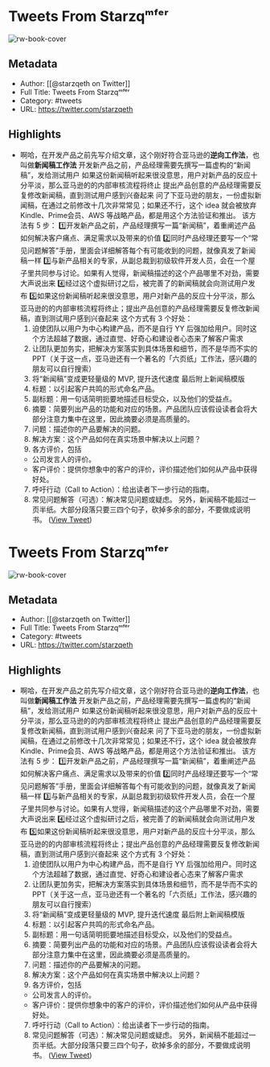 # Tweets From Starzqᵐᶠᵉʳ

![rw-book-cover](https://pbs.twimg.com/profile_images/1573915848384778241/pONOmFm3.jpg)

## Metadata
- Author: [[@starzqeth on Twitter]]
- Full Title: Tweets From Starzqᵐᶠᵉʳ
- Category: #tweets
- URL: https://twitter.com/starzqeth

## Highlights
- 啊哈，在开发产品之前先写介绍文章，这个刚好符合亚马逊的**逆向工作法**，也叫做**新闻稿工作法**
  开发新产品之前，产品经理需要先撰写一篇虚构的“新闻稿”，发给测试用户
  如果这份新闻稿听起来很没意思，用户对新产品的反应十分平淡，那么亚马逊的的内部审核流程将终止
  提出产品创意的产品经理需要反复修改新闻稿，直到测试用户感到兴奋起来
  问了下亚马逊的朋友，一份虚拟新闻稿，在通过之前修改十几次非常常见；如果还不行，这个 idea 就会被放弃
  Kindle、Prime会员、AWS 等战略产品，都是用这个方法验证和推出。
  该方法有 5 步：
  1️⃣开发新产品之前，产品经理撰写一篇“新闻稿”，着重阐述产品如何解决客户痛点、满足需求以及带来的价值
  2️⃣同时产品经理还要写一个“常见问题解答”手册，里面会详细解答每个有可能收到的问题，就像真发了新闻稿一样
  3️⃣与新产品相关的专家，从副总裁到初级软件开发人员，会在一个屋子里共同参与讨论。如果有人觉得，新闻稿描述的这个产品哪里不对劲，需要大声说出来
  4️⃣经过这个虚拟研讨之后，被完善了的新闻稿就会向测试用户发布
  5️⃣如果这份新闻稿听起来很没意思，用户对新产品的反应十分平淡，那么亚马逊的的内部审核流程将终止；提出产品创意的产品经理需要反复修改新闻稿，直到测试用户感到兴奋起来
  这个方式有 3 个好处：
  1. 迫使团队以用户为中心构建产品，而不是自行 YY 后强加给用户。同时这个方法超越了数据，通过直觉、好奇心和建设者心态来了解客户需求
  2. 让团队更加务实，把解决方案落实到具体场景和细节，而不是华而不实的 PPT（关于这一点，亚马逊还有一个著名的「六页纸」工作法，感兴趣的朋友可以自行搜索）
  3. 将“新闻稿”变成更轻量级的 MVP, 提升迭代速度
  最后附上新闻稿模版
  1. 标题：以引起客户共鸣的形式命名产品。
  2. 副标题：用一句话简明扼要地描述目标受众，以及他们的受益点。
  3. 摘要：简要列出产品的功能和对应的场景。产品团队应该假设读者会将大部分注意力集中在这里，因此摘要必须是高质量的。
  4. 问题：描述你的产品要解决的问题。
  5. 解决方案：这个产品如何在真实场景中解决以上问题？
  6. 各方评价，包括
  - 公司发言人的评价。
  - 客户评价：提供你想象中的客户的评价，评价描述他们如何从产品中获得好处。
  7. 呼吁行动（Call to Action）：给出读者下一步行动的指南。
  8. 常见问题解答（可选）：解决常见问题或疑虑。
  另外，新闻稿不能超过一页半纸。大部分段落只要三四个句子，砍掉多余的部分，不要做成说明书。 ([View Tweet](https://twitter.com/starzqeth/status/1715603888571834613))
# Tweets From Starzqᵐᶠᵉʳ

![rw-book-cover](https://pbs.twimg.com/profile_images/1573915848384778241/pONOmFm3.jpg)

## Metadata
- Author: [[@starzqeth on Twitter]]
- Full Title: Tweets From Starzqᵐᶠᵉʳ
- Category: #tweets
- URL: https://twitter.com/starzqeth

## Highlights
- 啊哈，在开发产品之前先写介绍文章，这个刚好符合亚马逊的**逆向工作法**，也叫做**新闻稿工作法**
  开发新产品之前，产品经理需要先撰写一篇虚构的“新闻稿”，发给测试用户
  如果这份新闻稿听起来很没意思，用户对新产品的反应十分平淡，那么亚马逊的的内部审核流程将终止
  提出产品创意的产品经理需要反复修改新闻稿，直到测试用户感到兴奋起来
  问了下亚马逊的朋友，一份虚拟新闻稿，在通过之前修改十几次非常常见；如果还不行，这个 idea 就会被放弃
  Kindle、Prime会员、AWS 等战略产品，都是用这个方法验证和推出。
  该方法有 5 步：
  1️⃣开发新产品之前，产品经理撰写一篇“新闻稿”，着重阐述产品如何解决客户痛点、满足需求以及带来的价值
  2️⃣同时产品经理还要写一个“常见问题解答”手册，里面会详细解答每个有可能收到的问题，就像真发了新闻稿一样
  3️⃣与新产品相关的专家，从副总裁到初级软件开发人员，会在一个屋子里共同参与讨论。如果有人觉得，新闻稿描述的这个产品哪里不对劲，需要大声说出来
  4️⃣经过这个虚拟研讨之后，被完善了的新闻稿就会向测试用户发布
  5️⃣如果这份新闻稿听起来很没意思，用户对新产品的反应十分平淡，那么亚马逊的的内部审核流程将终止；提出产品创意的产品经理需要反复修改新闻稿，直到测试用户感到兴奋起来
  这个方式有 3 个好处：
  1. 迫使团队以用户为中心构建产品，而不是自行 YY 后强加给用户。同时这个方法超越了数据，通过直觉、好奇心和建设者心态来了解客户需求
  2. 让团队更加务实，把解决方案落实到具体场景和细节，而不是华而不实的 PPT（关于这一点，亚马逊还有一个著名的「六页纸」工作法，感兴趣的朋友可以自行搜索）
  3. 将“新闻稿”变成更轻量级的 MVP, 提升迭代速度
  最后附上新闻稿模版
  1. 标题：以引起客户共鸣的形式命名产品。
  2. 副标题：用一句话简明扼要地描述目标受众，以及他们的受益点。
  3. 摘要：简要列出产品的功能和对应的场景。产品团队应该假设读者会将大部分注意力集中在这里，因此摘要必须是高质量的。
  4. 问题：描述你的产品要解决的问题。
  5. 解决方案：这个产品如何在真实场景中解决以上问题？
  6. 各方评价，包括
  - 公司发言人的评价。
  - 客户评价：提供你想象中的客户的评价，评价描述他们如何从产品中获得好处。
  7. 呼吁行动（Call to Action）：给出读者下一步行动的指南。
  8. 常见问题解答（可选）：解决常见问题或疑虑。
  另外，新闻稿不能超过一页半纸。大部分段落只要三四个句子，砍掉多余的部分，不要做成说明书。 ([View Tweet](https://twitter.com/starzqeth/status/1715603888571834613))
